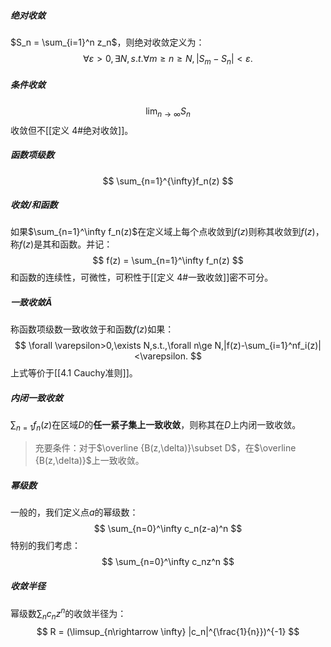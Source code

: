 ##### 绝对收敛
$S_n = \sum_{i=1}^n z_n$，则绝对收敛定义为：
$$
\forall \varepsilon > 0, \exists N, s.t. \forall m\ge n\ge N,|S_m-S_n|<\varepsilon.
$$

##### 条件收敛
$$
\lim_{n\rightarrow \infty} S_n
$$
收敛但不[[定义 4#绝对收敛]]。

##### 函数项级数
$$
\sum_{n=1}^{\infty}f_n(z)
$$

##### 收敛/和函数
如果$\sum_{n=1}^\infty f_n(z)$在定义域上每个点收敛到$f(z)$则称其收敛到$f(z)$，称$f(z)$是其和函数。并记：
$$
f(z) = \sum_{n=1}^\infty f_n(z)
$$
和函数的连续性，可微性，可积性于[[定义 4#一致收敛]]密不可分。

##### 一致收敛$\tilde A$
称函数项级数一致收敛于和函数$f(z)$如果：
$$
\forall \varepsilon>0,\exists N,s.t.,\forall n\ge N,|f(z)-\sum_{i=1}^nf_i(z)|<\varepsilon.
$$
上式等价于[[4.1 Cauchy准则]]。

##### 内闭一致收敛
$\sum_{n=1}f_n(z)$在区域$D$的**任一紧子集上一致收敛**，则称其在$D$上内闭一致收敛。
>充要条件：对于$\overline {B(z,\delta)}\subset D$，在$\overline {B(z,\delta)}$上一致收敛。

##### 幂级数
一般的，我们定义点$a$的幂级数：
$$
\sum_{n=0}^\infty c_n(z-a)^n
$$
特别的我们考虑：
$$
\sum_{n=0}^\infty c_nz^n
$$

##### 收敛半径
幂级数$\sum_{n}c_nz^n$的收敛半径为：
$$
R = (\limsup_{n\rightarrow \infty} |c_n|^{\frac{1}{n}})^{-1}
$$